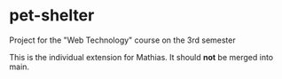 # pet-shelter
Project for the "Web Technology" course on the 3rd semester

This is the individual extension for Mathias. It should __not__ be merged into main.
